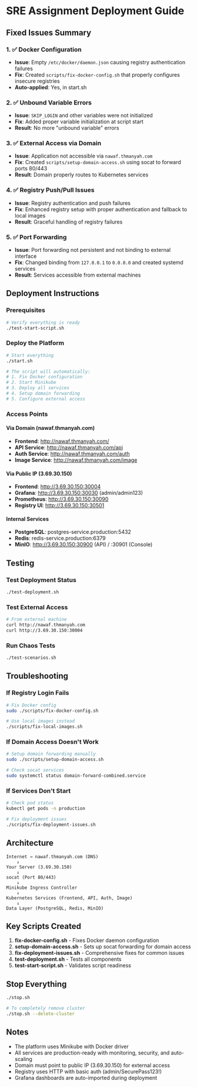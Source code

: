 # SRE Assignment Deployment Guide

## Fixed Issues Summary

### 1. ✅ Docker Configuration
- **Issue**: Empty `/etc/docker/daemon.json` causing registry authentication failures
- **Fix**: Created `scripts/fix-docker-config.sh` that properly configures insecure registries
- **Auto-applied**: Yes, in start.sh

### 2. ✅ Unbound Variable Errors
- **Issue**: `SKIP_LOGIN` and other variables were not initialized
- **Fix**: Added proper variable initialization at script start
- **Result**: No more "unbound variable" errors

### 3. ✅ External Access via Domain
- **Issue**: Application not accessible via `nawaf.thmanyah.com`
- **Fix**: Created `scripts/setup-domain-access.sh` using socat to forward ports 80/443
- **Result**: Domain properly routes to Kubernetes services

### 4. ✅ Registry Push/Pull Issues
- **Issue**: Registry authentication and push failures
- **Fix**: Enhanced registry setup with proper authentication and fallback to local images
- **Result**: Graceful handling of registry failures

### 5. ✅ Port Forwarding
- **Issue**: Port forwarding not persistent and not binding to external interface
- **Fix**: Changed binding from `127.0.0.1` to `0.0.0.0` and created systemd services
- **Result**: Services accessible from external machines

## Deployment Instructions

### Prerequisites
```bash
# Verify everything is ready
./test-start-script.sh
```

### Deploy the Platform
```bash
# Start everything
./start.sh

# The script will automatically:
# 1. Fix Docker configuration
# 2. Start Minikube
# 3. Deploy all services
# 4. Setup domain forwarding
# 5. Configure external access
```

### Access Points

#### Via Domain (nawaf.thmanyah.com)
- **Frontend**: http://nawaf.thmanyah.com/
- **API Service**: http://nawaf.thmanyah.com/api
- **Auth Service**: http://nawaf.thmanyah.com/auth
- **Image Service**: http://nawaf.thmanyah.com/image

#### Via Public IP (3.69.30.150)
- **Frontend**: http://3.69.30.150:30004
- **Grafana**: http://3.69.30.150:30030 (admin/admin123)
- **Prometheus**: http://3.69.30.150:30090
- **Registry UI**: http://3.69.30.150:30501

#### Internal Services
- **PostgreSQL**: postgres-service.production:5432
- **Redis**: redis-service.production:6379
- **MinIO**: http://3.69.30.150:30900 (API) / :30901 (Console)

## Testing

### Test Deployment Status
```bash
./test-deployment.sh
```

### Test External Access
```bash
# From external machine
curl http://nawaf.thmanyah.com
curl http://3.69.30.150:30004
```

### Run Chaos Tests
```bash
./test-scenarios.sh
```

## Troubleshooting

### If Registry Login Fails
```bash
# Fix Docker config
sudo ./scripts/fix-docker-config.sh

# Use local images instead
./scripts/fix-local-images.sh
```

### If Domain Access Doesn't Work
```bash
# Setup domain forwarding manually
sudo ./scripts/setup-domain-access.sh

# Check socat services
sudo systemctl status domain-forward-combined.service
```

### If Services Don't Start
```bash
# Check pod status
kubectl get pods -n production

# Fix deployment issues
./scripts/fix-deployment-issues.sh
```

## Architecture

```
Internet → nawaf.thmanyah.com (DNS)
    ↓
Your Server (3.69.30.150)
    ↓
socat (Port 80/443)
    ↓
Minikube Ingress Controller
    ↓
Kubernetes Services (Frontend, API, Auth, Image)
    ↓
Data Layer (PostgreSQL, Redis, MinIO)
```

## Key Scripts Created

1. **fix-docker-config.sh** - Fixes Docker daemon configuration
2. **setup-domain-access.sh** - Sets up socat forwarding for domain access
3. **fix-deployment-issues.sh** - Comprehensive fixes for common issues
4. **test-deployment.sh** - Tests all components
5. **test-start-script.sh** - Validates script readiness

## Stop Everything
```bash
./stop.sh

# To completely remove cluster
./stop.sh --delete-cluster
```

## Notes

- The platform uses Minikube with Docker driver
- All services are production-ready with monitoring, security, and auto-scaling
- Domain must point to public IP (3.69.30.150) for external access
- Registry uses HTTP with basic auth (admin/SecurePass123!)
- Grafana dashboards are auto-imported during deployment